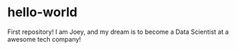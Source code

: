 # hello-world
First repository!
I am Joey, and my dream is to become a Data Scientist at a awesome tech company!
